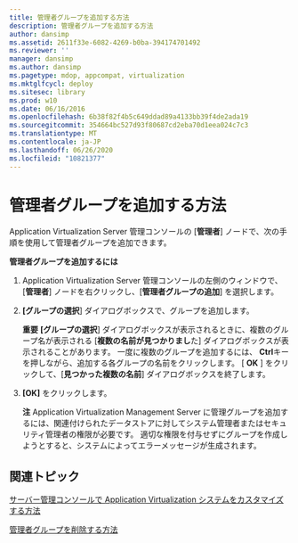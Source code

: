 ```yaml
---
title: 管理者グループを追加する方法
description: 管理者グループを追加する方法
author: dansimp
ms.assetid: 2611f33e-6082-4269-b0ba-394174701492
ms.reviewer: ''
manager: dansimp
ms.author: dansimp
ms.pagetype: mdop, appcompat, virtualization
ms.mktglfcycl: deploy
ms.sitesec: library
ms.prod: w10
ms.date: 06/16/2016
ms.openlocfilehash: 6b38f82f4b5c649ddad89a4133bb39f4de2ada19
ms.sourcegitcommit: 354664bc527d93f80687cd2eba70d1eea024c7c3
ms.translationtype: MT
ms.contentlocale: ja-JP
ms.lasthandoff: 06/26/2020
ms.locfileid: "10821377"
---
```

# 管理者グループを追加する方法


Application Virtualization Server 管理コンソールの [**管理者**] ノードで、次の手順を使用して管理者グループを追加できます。

**管理者グループを追加するには**

1.  Application Virtualization Server 管理コンソールの左側のウィンドウで、[**管理者**] ノードを右クリックし、[**管理者グループの追加**] を選択します。

2.  **[グループの選択**] ダイアログボックスで、グループを追加します。

    **重要** **[グループの選択**] ダイアログボックスが表示されるときに、複数のグループ名が表示される [**複数の名前が見つかりまし**た] ダイアログボックスが表示されることがあります。 一度に複数のグループを追加するには、 **Ctrl**キーを押しながら、追加する各グループの名前をクリックします。 [ **OK** ] をクリックして、[**見つかった複数の名前**] ダイアログボックスを終了します。

     

3.  **[OK]** をクリックします。

    **注** Application Virtualization Management Server に管理グループを追加するには、関連付けられたデータストアに対してシステム管理者またはセキュリティ管理者の権限が必要です。 適切な権限を付与せずにグループを作成しようとすると、システムによってエラーメッセージが生成されます。

     

## 関連トピック


[サーバー管理コンソールで Application Virtualization システムをカスタマイズする方法](how-to-customize-an-application-virtualization-system-in-the-server-management-console.md)

[管理者グループを削除する方法](how-to-delete-an-administrator-group.md)

 

 





